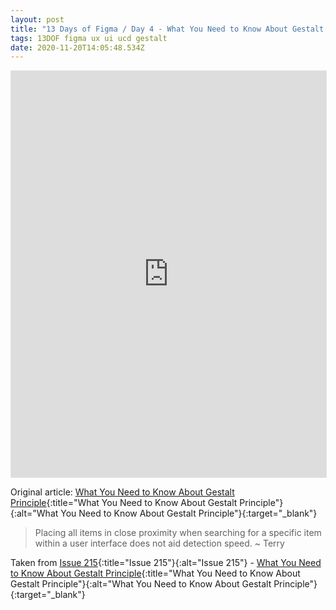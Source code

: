 ```yaml
---
layout: post
title: "13 Days of Figma / Day 4 - What You Need to Know About Gestalt Principle #1"
tags: 13DOF figma ux ui ucd gestalt
date: 2020-11-20T14:05:48.534Z
---
```

<iframe style="border: 1px solid rgba(0, 0, 0, 0.1);" width="100%" height="650" src="https://www.figma.com/embed?embed_host=share&url=https%3A%2F%2Fwww.figma.com%2Fproto%2FwTLBUHRiYoLIb2cNvLOZAV%2F13-Days-of-Figma-Day-4%3Fnode-id%3D1%253A148%26viewport%3D368%252C138%252C0.5%26scaling%3Dmin-zoom" allowfullscreen></iframe>

Original article: [What You Need to Know About Gestalt Principle](https://uxplanet.org/what-you-need-to-know-about-gestalt-principle-c440f5d7fc1d){:title="What You Need to Know About Gestalt Principle"}{:alt="What You Need to Know About Gestalt Principle"}{:target="_blank"}

> Placing all items in close proximity when searching for a specific item within a user interface does not aid detection speed. ~ Terry

Taken from [Issue 215](/issue-215-19-june-2020-gestalt-typography-ux-seo-analytics/){:title="Issue 215"}{:alt="Issue 215"} - [What You Need to Know About Gestalt Principle](/issue-215-19-june-2020-gestalt-typography-ux-seo-analytics/){:title="What You Need to Know About Gestalt Principle"}{:alt="What You Need to Know About Gestalt Principle"}{:target="_blank"}